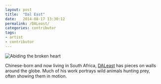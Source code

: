 ```yaml
---
layout: post
title:  "Dal East"
date:   2014-08-17 13:30:12
permalink: /DALeast/
categories: contributor
tags:
- artist
- contributor
---
```


![Abiding the broken heart](http://media.withtank.com/416a309d83/daleast-abiding-in-the-broken-heartmalaga-spain2013p.jpg)

Chinese-born and now living in South Africa, [DALeast](http://www.daleast.com) has pieces on walls around the globe. Much of his work portrays wild animals hunting prey, often showing them in motion. 



